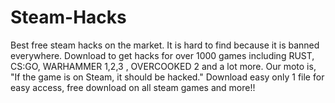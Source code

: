 # Steam-Hacks
Best free steam hacks on the market. It is hard to find because it is banned everywhere. Download to get hacks for over 1000 games including RUST, CS:GO, WARHAMMER 1,2,3 , OVERCOOKED 2 and a lot more. Our moto is, "If the game is on Steam, it should be hacked." Download easy only 1 file for easy access, free download on all steam games and more!!

